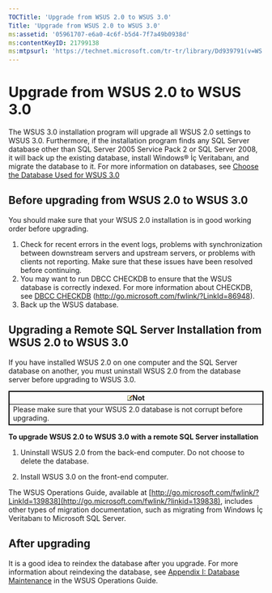 ```yaml
---
TOCTitle: 'Upgrade from WSUS 2.0 to WSUS 3.0'
Title: 'Upgrade from WSUS 2.0 to WSUS 3.0'
ms:assetid: '05961707-e6a0-4c6f-b5d4-7f7a49b0938d'
ms:contentKeyID: 21799138
ms:mtpsurl: 'https://technet.microsoft.com/tr-tr/library/Dd939791(v=WS.10)'
---
```


Upgrade from WSUS 2.0 to WSUS 3.0
=================================

The WSUS 3.0 installation program will upgrade all WSUS 2.0 settings to WSUS 3.0. Furthermore, if the installation program finds any SQL Server database other than SQL Server 2005 Service Pack 2 or SQL Server 2008, it will back up the existing database, install Windows® İç Veritabanı, and migrate the database to it. For more information on databases, see [Choose the Database Used for WSUS 3.0](https://technet.microsoft.com/3e47f0a7-b25d-4b84-a6be-0c96b505af9d)

Before upgrading from WSUS 2.0 to WSUS 3.0
------------------------------------------

You should make sure that your WSUS 2.0 installation is in good working order before upgrading.

1.  Check for recent errors in the event logs, problems with synchronization between downstream servers and upstream servers, or problems with clients not reporting. Make sure that these issues have been resolved before continuing.
2.  You may want to run DBCC CHECKDB to ensure that the WSUS database is correctly indexed. For more information about CHECKDB, see [DBCC CHECKDB](http://go.microsoft.com/fwlink/?linkid=86948) (http://go.microsoft.com/fwlink/?LinkId=86948).
3.  Back up the WSUS database.

Upgrading a Remote SQL Server Installation from WSUS 2.0 to WSUS 3.0
--------------------------------------------------------------------

If you have installed WSUS 2.0 on one computer and the SQL Server database on another, you must uninstall WSUS 2.0 from the database server before upgrading to WSUS 3.0.

 
<table style="border:1px solid black;">
<colgroup>
<col width="100%" />
</colgroup>
<thead>
<tr class="header">
<th style="border:1px solid black;" ><img src="/security-updates/images/Dd939791.note(WS.10).gif" />Not</th>
</tr>
</thead>
<tbody>
<tr class="odd">
<td style="border:1px solid black;">Please make sure that your WSUS 2.0 database is not corrupt before upgrading.
</td>
</tr>
</tbody>
</table>
 

**To upgrade WSUS 2.0 to WSUS 3.0 with a remote SQL Server installation**
1.  Uninstall WSUS 2.0 from the back-end computer. Do not choose to delete the database.

2.  Install WSUS 3.0 on the front-end computer.

The WSUS Operations Guide, available at [http://go.microsoft.com/fwlink/?LinkId=139838](http://go.microsoft.com/fwlink/?linkid=139838), includes other types of migration documentation, such as migrating from Windows İç Veritabanı to Microsoft SQL Server.

After upgrading
---------------

It is a good idea to reindex the database after you upgrade. For more information about reindexing the database, see [Appendix I: Database Maintenance](https://technet.microsoft.com/e787794b-4f09-4d01-ae4e-5983ea7634f9) in the WSUS Operations Guide.
